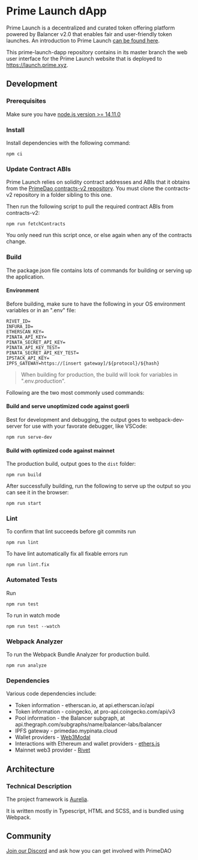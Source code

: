 # Prime Launch dApp
Prime Launch is a decentralized and curated token offering platform powered by Balancer v2.0 that enables fair and user-friendly token launches. An introduction to Prime Launch [can be found here](https://medium.com/primedao/introducing-prime-launch-c423e702dda9).

This prime-launch-dapp repository contains in its master branch the web user interface for the Prime Launch website that is deployed to https://launch.prime.xyz.

## Development

### Prerequisites
Make sure you have [node.js version >= 14.11.0](https://nodejs.org/en/)

### Install
Install dependencies with the following command:
```
npm ci
```
### Update Contract ABIs
Prime Launch relies on solidity contract addresses and ABIs that it obtains from the [PrimeDao contracts-v2 repository](https://github.com/PrimeDAO/contracts-v2). You must clone the contracts-v2 repository in a folder sibling to this one.

Then run the following script to pull the required contract ABIs from contracts-v2:
```
npm run fetchContracts
```
You only need run this script once, or else again when any of the contracts change.

### <a name="build"></a> Build
The package.json file contains lots of commands for building or serving up the application.

#### Environment
Before building, make sure to have the following in your OS environment variables or in an ".env" file:
```
RIVET_ID=
INFURA_ID=
ETHERSCAN_KEY=
PINATA_API_KEY=
PINATA_SECRET_API_KEY=
PINATA_API_KEY_TEST=
PINATA_SECRET_API_KEY_TEST=
IPSTACK_API_KEY=
IPFS_GATEWAY=https://[insert gateway]/${protocol}/${hash}
```
>When building for production, the build will look for variables in ".env.production".

Following are the two most commonly used commands:

#### Build and serve unoptimized code against goerli
Best for development and debugging, the output goes to webpack-dev-server for use with your favorate debugger, like VSCode:
```
npm run serve-dev
```
#### Build with optimized code against mainnet
The production build, output goes to the `dist` folder:
```
npm run build
```
After successfully building, run the following to serve up the output so you can see it in the browser:
```
npm run start
```
### Lint
To confirm that lint succeeds before git commits run
```
npm run lint
```
To have lint automatically fix all  fixable errors run
```
npm run lint.fix
```
### Automated Tests
Run
```
npm run test
```
To run in watch mode
```
npm run test --watch
```
### Webpack Analyzer
To run the Webpack Bundle Analyzer for production build.
```
npm run analyze
```
### Dependencies
Various code dependencies include:
* Token information - etherscan.io, at api.etherscan.io/api
* Token information - coingecko, at pro-api.coingecko.com/api/v3
* Pool information - the Balancer subgraph, at api.thegraph.com/subgraphs/name/balancer-labs/balancer
* IPFS gateway - primedao.mypinata.cloud
* Wallet providers - [Web3Modal](https://github.com/Web3Modal/web3modal)
* Interactions with Ethereum and wallet providers - [ethers.js](https://docs.ethers.io/v5/)
* Mainnet web3 provider - [Rivet](https://rivet.cloud/)

## Architecture
### Technical Description
The project framework is [Aurelia](https://aurelia.io).

It is written mostly in Typescript, HTML and SCSS, and is bundled using Webpack.

## Community
[Join our Discord](https://discord.gg/primedao) and ask how you can get involved with PrimeDAO
